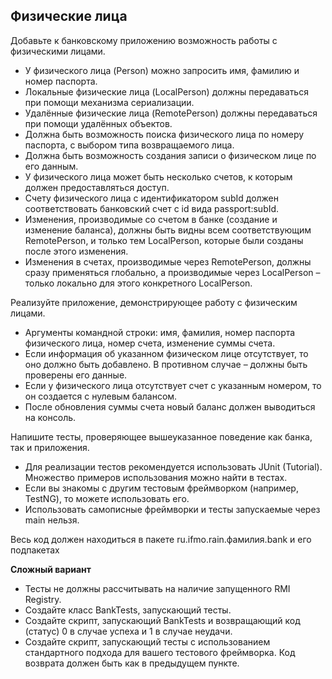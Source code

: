 ## Физические лица
Добавьте к банковскому приложению возможность работы с физическими лицами.
* У физического лица (Person) можно запросить имя, фамилию и номер паспорта.
* Локальные физические лица (LocalPerson) должны передаваться при помощи механизма сериализации.
* Удалённые физические лица (RemotePerson) должны передаваться при помощи удалённых объектов.
* Должна быть возможность поиска физического лица по номеру паспорта, с выбором типа возвращаемого лица.
* Должна быть возможность создания записи о физическом лице по его данным.
* У физического лица может быть несколько счетов, к которым должен предоставляться доступ.
* Счету физического лица с идентификатором subId должен соответствовать банковский счет с id вида passport:subId.
* Изменения, производимые со счетом в банке (создание и изменение баланса), должны быть видны всем соответствующим RemotePerson, и только тем LocalPerson, которые были созданы после этого изменения.
* Изменения в счетах, производимые через RemotePerson, должны сразу применяться глобально, а производимые через LocalPerson – только локально для этого конкретного LocalPerson.

Реализуйте приложение, демонстрирующее работу с физическим лицами.
* Аргументы командной строки: имя, фамилия, номер паспорта физического лица, номер счета, изменение суммы счета.
* Если информация об указанном физическом лице отсутствует, то оно должно быть добавлено. В противном случае – должны быть проверены его данные.
* Если у физического лица отсутствует счет с указанным номером, то он создается с нулевым балансом.
* После обновления суммы счета новый баланс должен выводиться на консоль.

Напишите тесты, проверяющее вышеуказанное поведение как банка, так и приложения.
* Для реализации тестов рекомендуется использовать JUnit (Tutorial). Множество примеров использования можно найти в тестах.
* Если вы знакомы с другим тестовым фреймворком (например, TestNG), то можете использовать его.
* Использовать самописные фреймворки и тесты запускаемые через main нельзя.

Весь код должен находиться в пакете ru.ifmo.rain.фамилия.bank и его подпакетах

**Сложный вариант**
* Тесты не должны рассчитывать на наличие запущенного RMI Registry.
* Создайте класс BankTests, запускающий тесты.
* Создайте скрипт, запускающий BankTests и возвращающий код (статус) 0 в случае успеха и 1 в случае неудачи.
* Создайте скрипт, запускающий тесты с использованием стандартного подхода для вашего тестового фреймворка. Код возврата должен быть как в предыдущем пункте.
